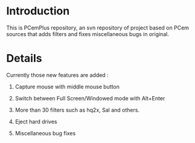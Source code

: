 # Introduction #

This is PCemPlus repository, an svn repository of project based on PCem
sources that adds filters and fixes miscellaneous bugs in original.

# Details #

Currently those new features are added :

1. Capture mouse with middle mouse button

2. Switch between Full Screen/Windowed mode with Alt+Enter

3. More than 30 filters such as hq2x, Sal and others.

4. Eject hard drives

5. Miscellaneous bug fixes